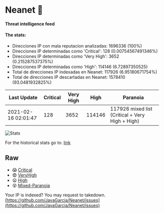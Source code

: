 # Neanet :hocho:
#### Threat intelligence feed
#### The stats:

- Direcciones IP con mala reputacion analizadas: 1696336 (100%)
- Direcciones IP determinadas como 'Critical':  128 (0.00754567491346%)
- Direcciones IP determinadas como 'Very High':  3652 (0.215287537375%)
- Direcciones IP determinadas como 'High':  114146 (6.72897350525)
- Total de direcciones IP indexadas en Neanet:  117926 (6.95180671754%)
- Total de direcciones IP descartadas en Neanet:  1578410 (93.0481932825%)

| Last Update | Critical | Very High | High | Paranoia |
| --- | --- | --- | --- | --- |
| 2021-02-16 02:01:47 | 128 | 3652 | 114146 | 117926 mixed list (Critical + Very High + High)|

![Stats](https://docs.google.com/spreadsheets/d/e/2PACX-1vSnaNMIXVabIpDJjufMlzH7poXnshF3mgd8Is1g9ytUEzVsP5my4Trn8f-xkoLLQ38xpL3HtmUexLo6/pubchart?oid=501124687&format=image)

For the historical stats go to: [link](/stats.csv)
## Raw
- :scream: [Critical](https://raw.githubusercontent.com/JavaGarcia/Neanet/master/blacklists/neanet_critical.txt)
- :fearful: [VeryHigh](https://raw.githubusercontent.com/JavaGarcia/Neanet/master/blacklists/neanet_veryHigh.txtt)
- :frowning: [High](https://raw.githubusercontent.com/JavaGarcia/Neanet/master/blacklists/neanet_high.txt)
- :dizzy_face: [Mixed-Paranoia](https://raw.githubusercontent.com/JavaGarcia/Neanet/master/blacklists/neanet_all.txt)


Your IP is indexed? You may request to takedown. [https://github.com/JavaGarcia/Neanet/issues](https://github.com/JavaGarcia/Neanet/issues)



































































































































































































































































































































































































































































































































































































































































































































































































































































































































































































































































































































































































































































































































































































































































































































































































































































































































































































































































































































































































































































































































































































































































































































































































































































































































































































































































































































































































































































































































































































































































































































































































































































































































































































































































































































































































































































































































































































































































































































































































































































































































































































































































































































































































